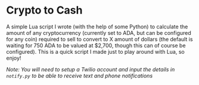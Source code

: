 # Crypto to Cash

A simple Lua script I wrote (with the help of some Python) to calculate the amount of any cryptocurrency (currently set to ADA, but can be configured for any coin) required to sell to convert to X amount of dollars (the default is waiting for 750 ADA to be valued at $2,700, though this can of course be configured).  This is a quick script I made just to play around with Lua, so enjoy!

*Note: You will need to setup a Twilio account and input the details in `notify.py` to be able to receive text and phone notifications*
